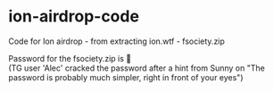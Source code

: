 # ion-airdrop-code
Code for Ion airdrop - from extracting ion.wtf - fsociety.zip

Password for the fsociety.zip is 🧿  
(TG user 'Alec' cracked the password after a hint from Sunny on "The password is probably much simpler, right in front of your eyes")
